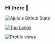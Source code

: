 ### Hi there 👋

![Ajulu's Github Stats](https://github-readme-stats.vercel.app/api?username=vzdrizhni&show_icons=true&theme=dark)

[![Top Langs](https://github-readme-stats.vercel.app/api/top-langs/?username=vzdrizhni)](https://github.com/anuraghazra/github-readme-stats)

![Profile views](https://gpvc.arturio.dev/vzdrizhni)
<!--
**vzdrizhni/vzdrizhni** is a ✨ _special_ ✨ repository because its `README.md` (this file) appears on your GitHub profile.



Here are some ideas to get you started:

- 🔭 I’m currently working...
- 🌱 I’m currently learning NodeJS, MongoDB and GraphQl.
- 👯 I’m looking to collaborate on ...
- 🤔 I’m looking for help with ...
- 💬 Ask me about ...
- 📫 How to reach me: ...
- 😄 Pronouns: ...
- ⚡ Fun fact: ...
-->
